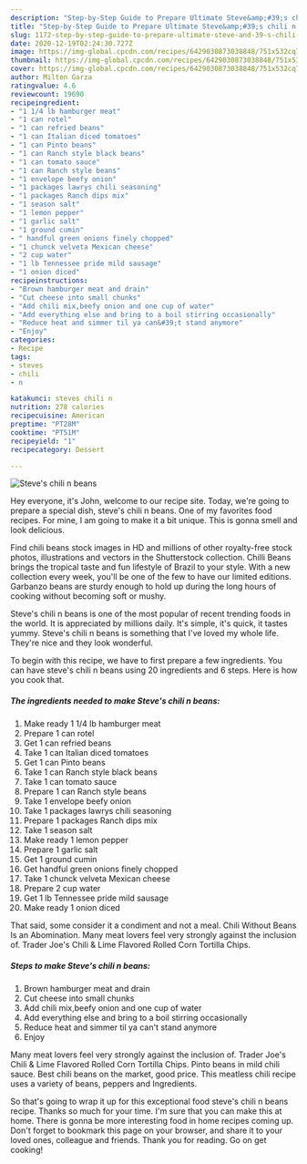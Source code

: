 ```yaml
---
description: "Step-by-Step Guide to Prepare Ultimate Steve&amp;#39;s chili n beans"
title: "Step-by-Step Guide to Prepare Ultimate Steve&amp;#39;s chili n beans"
slug: 1172-step-by-step-guide-to-prepare-ultimate-steve-and-39-s-chili-n-beans
date: 2020-12-19T02:24:30.727Z
image: https://img-global.cpcdn.com/recipes/6429030873038848/751x532cq70/steves-chili-n-beans-recipe-main-photo.jpg
thumbnail: https://img-global.cpcdn.com/recipes/6429030873038848/751x532cq70/steves-chili-n-beans-recipe-main-photo.jpg
cover: https://img-global.cpcdn.com/recipes/6429030873038848/751x532cq70/steves-chili-n-beans-recipe-main-photo.jpg
author: Milton Garza
ratingvalue: 4.6
reviewcount: 19690
recipeingredient:
- "1 1/4 lb hamburger meat"
- "1 can rotel"
- "1 can refried beans"
- "1 can Italian diced tomatoes"
- "1 can Pinto beans"
- "1 can Ranch style black beans"
- "1 can tomato sauce"
- "1 can Ranch style beans"
- "1 envelope beefy onion"
- "1 packages lawrys chili seasoning"
- "1 packages Ranch dips mix"
- "1 season salt"
- "1 lemon pepper"
- "1 garlic salt"
- "1 ground cumin"
- " handful green onions finely chopped"
- "1 chunck velveta Mexican cheese"
- "2 cup water"
- "1 lb Tennessee pride mild sausage"
- "1 onion diced"
recipeinstructions:
- "Brown hamburger meat and drain"
- "Cut cheese into small chunks"
- "Add chili mix,beefy onion and one cup of water"
- "Add everything else and bring to a boil stirring occasionally"
- "Reduce heat and simmer til ya can&#39;t stand anymore"
- "Enjoy"
categories:
- Recipe
tags:
- steves
- chili
- n

katakunci: steves chili n 
nutrition: 278 calories
recipecuisine: American
preptime: "PT28M"
cooktime: "PT51M"
recipeyield: "1"
recipecategory: Dessert

---
```



![Steve&#39;s chili n beans](https://img-global.cpcdn.com/recipes/6429030873038848/751x532cq70/steves-chili-n-beans-recipe-main-photo.jpg)

Hey everyone, it's John, welcome to our recipe site. Today, we're going to prepare a special dish, steve&#39;s chili n beans. One of my favorites food recipes. For mine, I am going to make it a bit unique. This is gonna smell and look delicious.

Find chili beans stock images in HD and millions of other royalty-free stock photos, illustrations and vectors in the Shutterstock collection. Chilli Beans brings the tropical taste and fun lifestyle of Brazil to your style. With a new collection every week, you&#39;ll be one of the few to have our limited editions. Garbanzo beans are sturdy enough to hold up during the long hours of cooking without becoming soft or mushy.

Steve&#39;s chili n beans is one of the most popular of recent trending foods in the world. It is appreciated by millions daily. It's simple, it's quick, it tastes yummy. Steve&#39;s chili n beans is something that I've loved my whole life. They're nice and they look wonderful.


To begin with this recipe, we have to first prepare a few ingredients. You can have steve&#39;s chili n beans using 20 ingredients and 6 steps. Here is how you cook that.

<!--inarticleads1-->

##### The ingredients needed to make Steve&#39;s chili n beans:

1. Make ready 1 1/4 lb hamburger meat
1. Prepare 1 can rotel
1. Get 1 can refried beans
1. Take 1 can Italian diced tomatoes
1. Get 1 can Pinto beans
1. Take 1 can Ranch style black beans
1. Take 1 can tomato sauce
1. Prepare 1 can Ranch style beans
1. Take 1 envelope beefy onion
1. Take 1 packages lawrys chili seasoning
1. Prepare 1 packages Ranch dips mix
1. Take 1 season salt
1. Make ready 1 lemon pepper
1. Prepare 1 garlic salt
1. Get 1 ground cumin
1. Get  handful green onions finely chopped
1. Take 1 chunck velveta Mexican cheese
1. Prepare 2 cup water
1. Get 1 lb Tennessee pride mild sausage
1. Make ready 1 onion diced


That said, some consider it a condiment and not a meal. Chili Without Beans Is an Abomination. Many meat lovers feel very strongly against the inclusion of. Trader Joe&#39;s Chili &amp; Lime Flavored Rolled Corn Tortilla Chips. 

<!--inarticleads2-->

##### Steps to make Steve&#39;s chili n beans:

1. Brown hamburger meat and drain
1. Cut cheese into small chunks
1. Add chili mix,beefy onion and one cup of water
1. Add everything else and bring to a boil stirring occasionally
1. Reduce heat and simmer til ya can&#39;t stand anymore
1. Enjoy


Many meat lovers feel very strongly against the inclusion of. Trader Joe&#39;s Chili &amp; Lime Flavored Rolled Corn Tortilla Chips. Pinto beans in mild chili sauce. Best chili beans on the market, good price. This meatless chili recipe uses a variety of beans, peppers and Ingredients. 

So that's going to wrap it up for this exceptional food steve&#39;s chili n beans recipe. Thanks so much for your time. I'm sure that you can make this at home. There is gonna be more interesting food in home recipes coming up. Don't forget to bookmark this page on your browser, and share it to your loved ones, colleague and friends. Thank you for reading. Go on get cooking!
